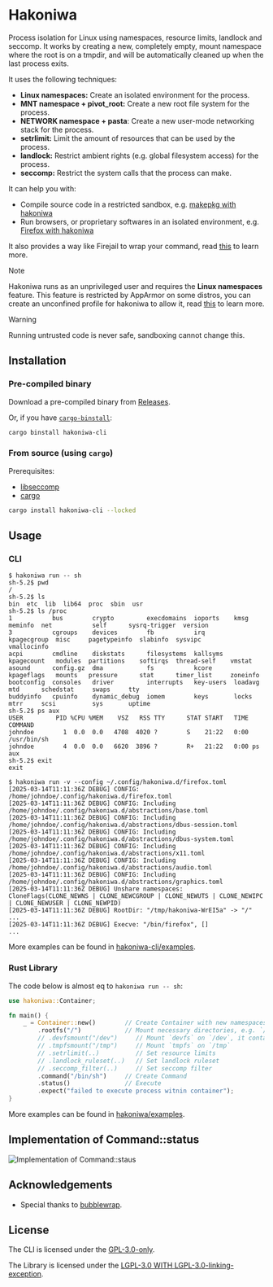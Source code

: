 # Hakoniwa

Process isolation for Linux using namespaces, resource limits, landlock and seccomp.
It works by creating a new, completely empty, mount namespace where the root is
on a tmpdir, and will be automatically cleaned up when the last process exits.

It uses the following techniques:

- **Linux namespaces:** Create an isolated environment for the process.
- **MNT namespace + pivot_root:** Create a new root file system for the process.
- **NETWORK namespace + pasta**: Create a new user-mode networking stack for the process.
- **setrlimit:** Limit the amount of resources that can be used by the process.
- **landlock:** Restrict ambient rights (e.g. global filesystem access) for the process.
- **seccomp:** Restrict the system calls that the process can make.

It can help you with:

- Compile source code in a restricted sandbox, e.g. [makepkg with hakoniwa][docs/makepkg]
- Run browsers, or proprietary softwares in an isolated environment, e.g. [Firefox with hakoniwa][docs/firefox]

It also provides a way like Firejail to wrap your command, read [this][docs/xdg] to learn more.

> [!NOTE]
> Hakoniwa runs as an unprivileged user and requires the **Linux namespaces** feature.
> This feature is restricted by AppArmor on some distros, you can create an unconfined
> profile for hakoniwa to allow it, read [this][AppArmor] to learn more.

> [!WARNING]
> Running untrusted code is never safe, sandboxing cannot change this.

## Installation

### Pre-compiled binary

Download a pre-compiled binary from [Releases](https://github.com/souk4711/hakoniwa/releases).

Or, if you have [`cargo-binstall`](https://github.com/cargo-bins/cargo-binstall):

```sh
cargo binstall hakoniwa-cli
```

### From source (using `cargo`)

Prerequisites:

- [libseccomp](https://github.com/libseccomp-rs/libseccomp-rs#requirements)
- [cargo](https://www.rust-lang.org/tools/install)

```sh
cargo install hakoniwa-cli --locked
```

## Usage

### CLI

```console
$ hakoniwa run -- sh
sh-5.2$ pwd
/
sh-5.2$ ls
bin  etc  lib  lib64  proc  sbin  usr
sh-5.2$ ls /proc
1           bus        crypto         execdomains  ioports    kmsg         meminfo  net           self      sysrq-trigger  version
3           cgroups    devices        fb           irq        kpagecgroup  misc     pagetypeinfo  slabinfo  sysvipc        vmallocinfo
acpi        cmdline    diskstats      filesystems  kallsyms   kpagecount   modules  partitions    softirqs  thread-self    vmstat
asound      config.gz  dma            fs           kcore      kpageflags   mounts   pressure      stat      timer_list     zoneinfo
bootconfig  consoles   driver         interrupts   key-users  loadavg      mtd      schedstat     swaps     tty
buddyinfo   cpuinfo    dynamic_debug  iomem        keys       locks        mtrr     scsi          sys       uptime
sh-5.2$ ps aux
USER         PID %CPU %MEM    VSZ   RSS TTY      STAT START   TIME COMMAND
johndoe        1  0.0  0.0   4708  4020 ?        S    21:22   0:00 /usr/bin/sh
johndoe        4  0.0  0.0   6620  3896 ?        R+   21:22   0:00 ps aux
sh-5.2$ exit
exit

$ hakoniwa run -v --config ~/.config/hakoniwa.d/firefox.toml
[2025-03-14T11:11:36Z DEBUG] CONFIG: /home/johndoe/.config/hakoniwa.d/firefox.toml
[2025-03-14T11:11:36Z DEBUG] CONFIG: Including /home/johndoe/.config/hakoniwa.d/abstractions/base.toml
[2025-03-14T11:11:36Z DEBUG] CONFIG: Including /home/johndoe/.config/hakoniwa.d/abstractions/dbus-session.toml
[2025-03-14T11:11:36Z DEBUG] CONFIG: Including /home/johndoe/.config/hakoniwa.d/abstractions/dbus-system.toml
[2025-03-14T11:11:36Z DEBUG] CONFIG: Including /home/johndoe/.config/hakoniwa.d/abstractions/x11.toml
[2025-03-14T11:11:36Z DEBUG] CONFIG: Including /home/johndoe/.config/hakoniwa.d/abstractions/audio.toml
[2025-03-14T11:11:36Z DEBUG] CONFIG: Including /home/johndoe/.config/hakoniwa.d/abstractions/graphics.toml
[2025-03-14T11:11:36Z DEBUG] Unshare namespaces: CloneFlags(CLONE_NEWNS | CLONE_NEWCGROUP | CLONE_NEWUTS | CLONE_NEWIPC | CLONE_NEWUSER | CLONE_NEWPID)
[2025-03-14T11:11:36Z DEBUG] RootDir: "/tmp/hakoniwa-WrEI5a" -> "/"
...
[2025-03-14T11:11:36Z DEBUG] Execve: "/bin/firefox", []
...
```

More examples can be found in [hakoniwa-cli/examples].

### Rust Library

The code below is almost eq to `hakoniwa run -- sh`:

```rust
use hakoniwa::Container;

fn main() {
    _ = Container::new()        // Create Container with new namespaces via unshare
        .rootfs("/")            // Mount necessary directories, e.g. `/bin`
        // .devfsmount("/dev")     // Mount `devfs` on `/dev`, it contains a minimal set of device files, like `/dev/null`
        // .tmpfsmount("/tmp")     // Mount `tmpfs` on `/tmp`
        // .setrlimit(..)          // Set resource limits
        // .landlock_ruleset(..)   // Set landlock ruleset
        // .seccomp_filter(..)     // Set seccomp filter
        .command("/bin/sh")     // Create Command
        .status()               // Execute
        .expect("failed to execute process witnin container");
}
```

More examples can be found in [hakoniwa/examples].

## Implementation of Command::status

![Implementation of Command::staus]

## Acknowledgements

- Special thanks to [bubblewrap](https://github.com/containers/bubblewrap).

## License

The CLI is licensed under the [GPL-3.0-only].

The Library is licensed under the [LGPL-3.0 WITH LGPL-3.0-linking-exception].

[docs/firefox]: https://github.com/souk4711/hakoniwa/tree/main/docs/firefox
[docs/makepkg]: https://github.com/souk4711/hakoniwa/tree/main/docs/makepkg
[docs/xdg]: https://github.com/souk4711/hakoniwa/tree/main/docs/xdg
[hakoniwa-cli/examples]: https://github.com/souk4711/hakoniwa/tree/main/hakoniwa-cli/examples
[hakoniwa/examples]: https://github.com/souk4711/hakoniwa/tree/main/hakoniwa/examples
[GPL-3.0-only]: https://github.com/souk4711/hakoniwa/blob/main/hakoniwa-cli/LICENSE
[LGPL-3.0 WITH LGPL-3.0-linking-exception]: https://github.com/souk4711/hakoniwa/blob/main/hakoniwa/LICENSE
[AppArmor]: https://github.com/souk4711/hakoniwa/blob/main/docs/apparmor
[Implementation of Command::staus]: https://github.com/souk4711/hakoniwa/raw/main/docs/runc-implementation.svg
